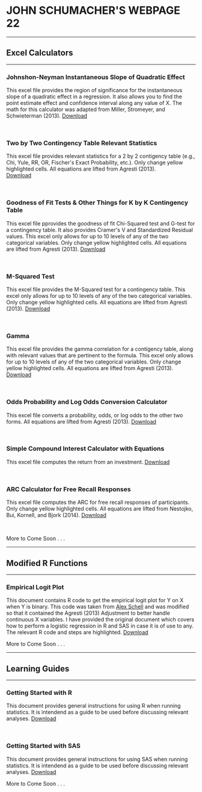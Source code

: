 

# JOHN SCHUMACHER'S WEBPAGE 22
---
## Excel Calculators

---
### Johnshon-Neyman Instantaneous Slope of Quadratic Effect
This excel file provides the region
of significance for the instantaneous slope of a quadratic effect
in a regression. It also allows you to find the point
estimate effect and confidence interval along any value of X.
The math for this calculator was adapted from Miller,
Stromeyer, and Schwieterman (2013). [Download](/excel/JNQ.xlsx?raw=true)

 <br>

### Two by Two Contingency Table Relevant Statistics
This excel file provides relevant statistics for a 2 by 2 contigency table
(e.g., Chi, Yule, RR, OR, Fischer's Exact Probability, etc.). Only change yellow highlighted cells. All equations are lifted from Agresti (2013).  
[Download](/excel/TwobyTwo.xlsx?raw=true)

 <br>

### Goodness of Fit Tests & Other Things for K by K Contingency Table
This excel file pprovides the goodness of fit Chi-Squared test and G-test for a contingency table. It also provides Cramer's V and Standardized Residual values. This excel only allows for up to 10 levels of any of the two categorical variables. Only change yellow highlighted cells. All equations are lifted from Agresti (2013).
[Download](/excel/chiG.xlsx?raw=true)

 <br>

### M-Squared Test
This excel file provides the M-Squared test for a contingency table. This excel only allows for up to 10 levels of any of the two categorical variables. Only change yellow highlighted cells. All equations are lifted from Agresti (2013).
[Download](/excel/MSQ.xlsx?raw=true)

 <br>

### Gamma
This excel file provides the gamma correlation for a contigency table, along with relevant values that are pertinent to the formula. This excel only allows for up to 10 levels of any of the two categorical variables. Only change yellow highlighted cells. All equations are lifted from Agresti (2013).
[Download](/excel/Gamma.xlsx?raw=true)

 <br>

### Odds Probability and Log Odds Conversion Calculator
This excel file converts a probability, odds, or log odds to the other two forms. All equations are lifted from Agresti (2013).
[Download](/excel/OPL.xlsx?raw=true)

 <br>

### Simple Compound Interest Calculator with Equations
This excel file computes the return from an investment.
[Download](/excel/CI.xlsx?raw=true)

 <br>

### ARC Calculator for Free Recall Responses
This excel file computes the ARC for free recall responses of participants. Only change yellow highlighted cells. All equations are lifted from Nestojko, Bui, Kornell, and Bjork (2014).
[Download](/excel/ARC.xlsx?raw=true)

 <br>

 More to Come Soon . . .

---
## Modified R Functions
---
### Empirical Logit Plot
This document contains R code to get the empirical logit plot for Y on X when Y is binary. This code was taken from <a href="http://alexschell.github.io/emplogit.html">Alex Schell</a> and was modified so that it contained the Agresti (2013) Adjustment to better handle continuous X variables. I have provided the original document which covers how to perform a logistic regression in R and SAS in case it is of use to any. The relevant R code and steps are highlighted.
[Download](/Word/EmpLog.docx?raw=true)
 <br>

 More to Come Soon . . .

---

## Learning Guides

---
### Getting Started with R
This document provides general instructions for using R when running statistics. It is intendend as a guide to be used before discussing relevant analyses. [Download](/Word/R.docx?raw=true)

 <br>

### Getting Started with SAS
This document provides general instructions for using SAS when running statistics. It is intendend as a guide to be used before discussing relevant analyses. [Download](/Word/SAS.docx?raw=true)
 <br>

 More to Come Soon . . .
